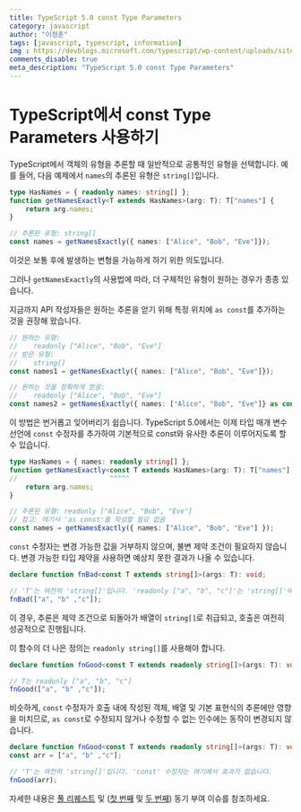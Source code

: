 ```yaml
---
title: TypeScript 5.0 const Type Parameters
category: javascript
author: "이정훈"
tags: [javascript, typescript, information]
img : https://devblogs.microsoft.com/typescript/wp-content/uploads/sites/11/2023/03/5-0-feature-image-square-bounds-1.png
comments_disable: true
meta_description: "TypeScript 5.0 const Type Parameters"
---
```


# TypeScript에서 const Type Parameters 사용하기

TypeScript에서 객체의 유형을 추론할 때 일반적으로 공통적인 유형을 선택합니다. 
예를 들어, 다음 예제에서 `names`의 추론된 유형은 `string[]`입니다.

```typescript
type HasNames = { readonly names: string[] };
function getNamesExactly<T extends HasNames>(arg: T): T["names"] {
    return arg.names;
}

// 추론된 유형: string[]
const names = getNamesExactly({ names: ["Alice", "Bob", "Eve"]});
```

이것은 보통 후에 발생하는 변형을 가능하게 하기 위한 의도입니다.

그러나 `getNamesExactly`의 사용법에 따라, 더 구체적인 유형이 원하는 경우가 종종 있습니다.

지금까지 API 작성자들은 원하는 추론을 얻기 위해 특정 위치에 `as const`를 추가하는 것을 권장해 왔습니다.

```typescript
// 원하는 유형:
//    readonly ["Alice", "Bob", "Eve"]
// 받은 유형:
//    string[]
const names1 = getNamesExactly({ names: ["Alice", "Bob", "Eve"]});

// 원하는 것을 정확하게 얻음:
//    readonly ["Alice", "Bob", "Eve"]
const names2 = getNamesExactly({ names: ["Alice", "Bob", "Eve"]} as const);
```

이 방법은 번거롭고 잊어버리기 쉽습니다. 
TypeScript 5.0에서는 이제 타입 매개 변수 선언에 `const` 수정자를 추가하여 기본적으로 const와 
유사한 추론이 이루어지도록 할 수 있습니다.

```typescript
type HasNames = { names: readonly string[] };
function getNamesExactly<const T extends HasNames>(arg: T): T["names"] {
//                       ^^^^^
    return arg.names;
}

// 추론된 유형: readonly ["Alice", "Bob", "Eve"]
// 참고: 여기서 'as const'를 작성할 필요 없음
const names = getNamesExactly({ names: ["Alice", "Bob", "Eve"] });
```

`const` 수정자는 변경 가능한 값을 거부하지 않으며, 불변 제약 조건이 필요하지 않습니다. 
변경 가능한 타입 제약을 사용하면 예상치 못한 결과가 나올 수 있습니다.

```typescript
declare function fnBad<const T extends string[]>(args: T): void;

// 'T'는 여전히 'string[]'입니다. 'readonly ["a", "b", "c"]'는 'string[]'에 할당할 수 없습니다.
fnBad(["a", "b" ,"c"]);
```

이 경우, 추론은 제약 조건으로 되돌아가 배열이 `string[]`로 취급되고, 호출은 여전히 성공적으로 진행됩니다.

이 함수의 더 나은 정의는 `readonly string[]`를 사용해야 합니다.

```typescript
declare function fnGood<const T extends readonly string[]>(args: T): void;

// T는 readonly ["a", "b", "c"]
fnGood(["a", "b" ,"c"]);
```

비슷하게, `const` 수정자가 호출 내에 작성된 객체, 배열 및 기본 표현식의 추론에만 영향을 미치므로, `as const`로 수정되지 않거나 수정할 수 없는 인수에는 동작이 변경되지 않습니다.

```typescript
declare function fnGood<const T extends readonly string[]>(args: T): void;
const arr = ["a", "b" ,"c"];

// 'T'는 여전히 'string[]'입니다. 'const' 수정자는 여기에서 효과가 없습니다.
fnGood(arr);
```

자세한 내용은 [풀 리퀘스트](https://github.com/microsoft/TypeScript/pull/51865) 및 ([첫 번째](https://github.com/microsoft/TypeScript/issues/30680) 및 [두 번째](https://github.com/microsoft/TypeScript/issues/41114)) 동기 부여 이슈를 참조하세요.